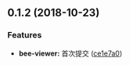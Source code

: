 <a name="0.1.2"></a>
## 0.1.2 (2018-10-23)


### Features

* **bee-viewer:** 首次提交 ([ce1e7a0](https://github.com/tinper-bee/bee-viewer/commit/ce1e7a0))



